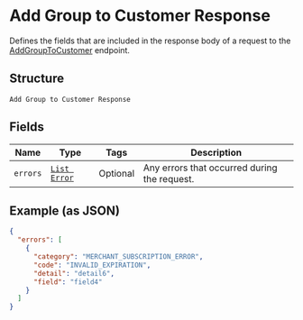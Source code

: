 
# Add Group to Customer Response

Defines the fields that are included in the response body of
a request to the [AddGroupToCustomer](../../doc/api/customers.md#add-group-to-customer) endpoint.

## Structure

`Add Group to Customer Response`

## Fields

| Name | Type | Tags | Description |
|  --- | --- | --- | --- |
| `errors` | [`List Error`](../../doc/models/error.md) | Optional | Any errors that occurred during the request. |

## Example (as JSON)

```json
{
  "errors": [
    {
      "category": "MERCHANT_SUBSCRIPTION_ERROR",
      "code": "INVALID_EXPIRATION",
      "detail": "detail6",
      "field": "field4"
    }
  ]
}
```

